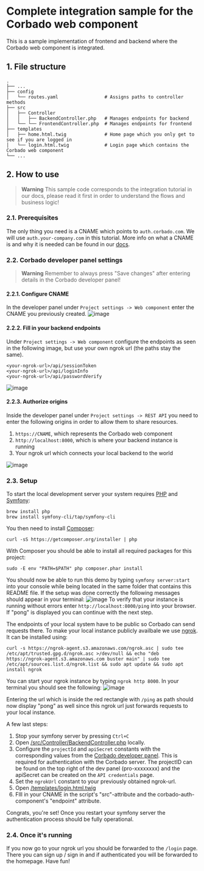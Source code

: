 # Complete integration sample for the Corbado web component
This is a sample implementation of frontend and backend where the Corbado web component is integrated.

## 1. File structure
    .
    ├── ...
    ├── config                        
    │   └── routes.yaml                 # Assigns paths to controller methods    
    ├── src                             
    │   ├── Controller                  
    │   │   ├── BackendController.php   # Manages endpoints for backend
    │   └── └── FrontendController.php  # Manages endpoints for frontend
    ├── templates                     
    │   ├── home.html.twig              # Home page which you only get to see if you are logged in
    │   └── login.html.twig             # Login page which contains the Corbado web component
    └── ...

## 2. How to use
>**Warning**
>This sample code corresponds to the integration tutorial in our docs, please read it first in order to understand the flows and business logic!

### 2.1. Prerequisites
The only thing you need is a CNAME which points to `auth.corbado.com`. We will use `auth.your-company.com` in this tutorial. More info on what a CNAME is and why it is needed can be found in our [docs](https://docs.corbado.com/integrations/web-component#1.-define-cname).

### 2.2. Corbado developer panel settings

>**Warning**
>Remember to always press "Save changes" after entering details in the Corbado developer panel!
>
#### 2.2.1. Configure CNAME

In the developer panel under `Project settings -> Web component` enter the CNAME you previously created. 
![image](https://user-images.githubusercontent.com/23581140/205950309-f6f622e5-94ca-4413-9384-d7a2605da75d.png)

#### 2.2.2. Fill in your backend endpoints

Under `Project settings -> Web component` configure the endpoints as seen in the following image, but use your own ngrok url (the paths stay the same).
```
<your-ngrok-url>/api/sessionToken
<your-ngrok-url>/api/loginInfo
<your-ngrok-url>/api/passwordVerify
```
![image](https://user-images.githubusercontent.com/23581140/205945743-207cd062-bb41-4b3c-af0c-cb13bf279f9c.png)

#### 2.2.3. Authorize origins
Inside the developer panel under `Project settings -> REST API` you need to enter the following origins in order to allow them to share resources.
1. `https://CNAME`, which represents the Corbado web component
2. `http://localhost:8000`, which is where your backend instance is running
3. Your ngrok url which connects your local backend to the world

![image](https://user-images.githubusercontent.com/23581140/205950485-6285d536-d676-4382-a23c-c3c0bbfe3de4.png)

### 2.3. Setup
To start the local development server your system requires [PHP](https://www.php.net/manual/en/install.php) and [Symfony](https://symfony.com/download):
```
brew install php
brew install symfony-cli/tap/symfony-cli
```

You then need to install [Composer](https://getcomposer.org/download/):
```
curl -sS https://getcomposer.org/installer | php
```
With Composer you should be able to install all required packages for this project:
```
sudo -E env "PATH=$PATH" php composer.phar install
```

You should now be able to run this demo by typing `symfony server:start` into your console while being located in the same folder that contains this README file. If the setup was done correctly the following messages should appear in your terminal:
![image](https://user-images.githubusercontent.com/23581140/205909459-7ed3d679-b313-40d3-85be-1178b80a1594.png)
To verify that your instance is running without errors enter `http://localhost:8000/ping` into your browser. If "pong" is displayed you can continue with the next step.


The endpoints of your local system have to be public so Corbado can send requests there. To make your local instance publicly availbale we use [ngrok](https://ngrok.com/download). It can be installed using:
```
curl -s https://ngrok-agent.s3.amazonaws.com/ngrok.asc | sudo tee /etc/apt/trusted.gpg.d/ngrok.asc >/dev/null && echo "deb https://ngrok-agent.s3.amazonaws.com buster main" | sudo tee /etc/apt/sources.list.d/ngrok.list && sudo apt update && sudo apt install ngrok
```

You can start your ngrok instance by typing `ngrok http 8000`. In your terminal you should see the following:
![image](https://user-images.githubusercontent.com/23581140/205919914-986f95ea-7c32-4501-a651-f47b16e3b2e2.png)

Entering the url which is inside the red rectangle with `/ping` as path should now display "pong" as well since this ngrok url just forwards requests to your local instance.

A few last steps:
1. Stop your symfony server by pressing `Ctrl+C`
2. Open [/src/Controller/BackendController.php](https://github.com/corbado/widget-complete-tutorial/blob/master/src/Controller/BackendController.php) locally.
3. Configure the `projectId` and `apiSecret` constants with the corresponding values from the [Corbado developer panel](https://app.corbado.com). This is required for authentication with the Corbado server. The projectID can be found on the top right of the dev panel (pro-xxxxxxxx) and the apiSecret can be created on the `API credentials` page.
4. Set the `ngrokUrl` constant to your previously obtained ngrok-url.
5. Open [/templates/login.html.twig](https://github.com/corbado/widget-complete-tutorial/blob/master/templates/login.html.twig)
6. Flll in your CNAME in the script's "src"-attribute and the corbado-auth-component's "endpoint" attribute.

Congrats, you're set! Once you restart your symfony server the authentication process should be fully operational.

### 2.4. Once it's running

If you now go to your ngrok url you should be forwarded to the `/login` page. There you can sign up / sign in and if authenticated you will be forwarded to the homepage. Have fun!
